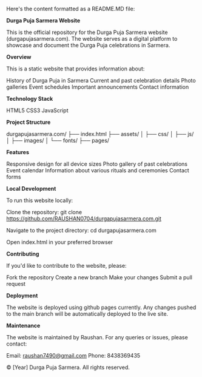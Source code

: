 Here's the content formatted as a README.MD file:

**Durga Puja Sarmera Website**

This is the official repository for the Durga Puja Sarmera website (durgapujasarmera.com). The website serves as a digital platform to showcase and document the Durga Puja celebrations in Sarmera.

**Overview**

This is a static website that provides information about:

History of Durga Puja in Sarmera
Current and past celebration details
Photo galleries
Event schedules
Important announcements
Contact information


**Technology Stack**

HTML5
CSS3
JavaScript


**Project Structure**

durgapujasarmera.com/
├── index.html
├── assets/
│   ├── css/
│   ├── js/
│   ├── images/
│   └── fonts/
├── pages/


**Features**

Responsive design for all device sizes
Photo gallery of past celebrations
Event calendar
Information about various rituals and ceremonies
Contact forms

**Local Development**

To run this website locally:

Clone the repository:
git clone https://github.com/RAUSHAN0704/durgapujasarmera.com.git

Navigate to the project directory:
cd durgapujasarmera.com

Open index.html in your preferred browser


**Contributing**

If you'd like to contribute to the website, please:

Fork the repository
Create a new branch
Make your changes
Submit a pull request


**Deployment**

The website is deployed using github pages currently. Any changes pushed to the main branch will be automatically deployed to the live site.

**Maintenance**

The website is maintained by Raushan. For any queries or issues, please contact:

Email: raushan7490@gmail.com
Phone: 8438369435

© [Year] Durga Puja Sarmera. All rights reserved.
